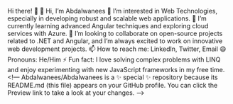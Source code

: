 Hi there! 👋
👋 Hi, I’m Abdalwanees
👀 I’m interested in Web Technologies, especially in developing robust and scalable web applications.
🌱 I’m currently learning advanced Angular techniques and exploring cloud services with Azure.
💞️ I’m looking to collaborate on open-source projects related to .NET and Angular, and I’m always excited to work on innovative web development projects.
📫 How to reach me: LinkedIn, Twitter, Email
😄 Pronouns: He/Him
⚡ Fun fact: I love solving complex problems with LINQ and enjoy experimenting with new JavaScript frameworks in my free time.
<!— Abdalwanees/Abdalwanees is a ✨ special ✨ repository because its README.md (this file) appears on your GitHub profile. You can click the Preview link to take a look at your changes. —>
